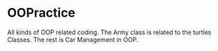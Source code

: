 # OOPractice
All kinds of OOP related coding.
The Army class is related to the turtles Classes. The rest is Car Management in OOP.
